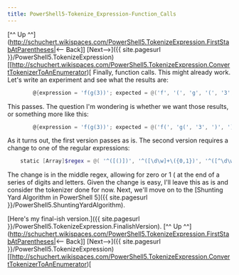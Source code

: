 ```yaml
---
title: PowerShell5-Tokenize_Expression-Function_Calls
---
```

[^^ Up ^^](http://schuchert.wikispaces.com/PowerShell5.TokenizeExpression.FirstStabAtParentheses|<— Back]]  [Next—>]({{ site.pagesurl }}/PowerShell5.TokenizeExpression)  [[http://schuchert.wikispaces.com/PowerShell5.TokenizeExpression.ConvertTokenizerToAnEnumerator)[
Finally, function calls. This might already work. Let's write an experiment and see what the results are:
```powershell
        @{expression = 'f(g(3))'; expected = @('f', '(', 'g', '(', '3', ')', ')')}
```
This passes. The question I'm wondering is whether we want those results, or something more like this:
```powershell
        @{expression = 'f(g(3))'; expected = @('f(', 'g(', '3', ')', ')')}
```
As it turns out, the first version passes as is. The second version requires a change to one of the regular expressions:
```powershell
    static [Array]$regex = @( '^([()])', '^([\d\w]+\({0,1})', '^([^\d\w\s]+)' )
```
The change is in the middle regex, allowing for zero or 1 ( at the end of a series of digits and letters. Given the change is easy, I'll leave this as is and consider the tokenizer done for now. Next, we'll move on to the [Shunting Yard Algorithm in PowerShell 5]({{ site.pagesurl }}/PowerShell5.ShuntingYardAlgorithm).

[Here's my final-ish version.]({{ site.pagesurl }}/PowerShell5.TokenizeExpression.FinalishVersion).
[^^ Up ^^](http://schuchert.wikispaces.com/PowerShell5.TokenizeExpression.FirstStabAtParentheses|<— Back]]  [Next—>]({{ site.pagesurl }}/PowerShell5.TokenizeExpression)  [[http://schuchert.wikispaces.com/PowerShell5.TokenizeExpression.ConvertTokenizerToAnEnumerator)[
